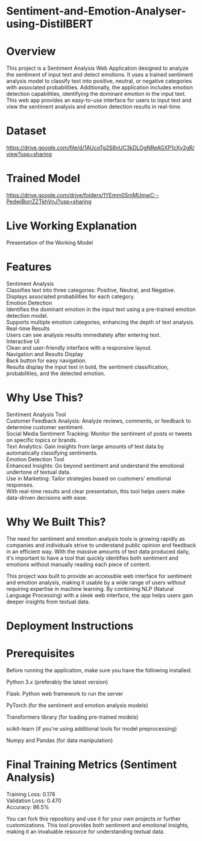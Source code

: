 # Sentiment-and-Emotion-Analyser-using-DistilBERT

# Overview

This project is a Sentiment Analysis Web Application designed to analyze the sentiment of input text and detect emotions. It uses a trained sentiment analysis model to classify text into positive, neutral, or negative categories with associated probabilities. Additionally, the application includes emotion detection capabilities, identifying the dominant emotion in the input text. This web app provides an easy-to-use interface for users to input text and view the sentiment analysis and emotion detection results in real-time.

# Dataset
https://drive.google.com/file/d/1AUcoTg2S8nUC3kDLOgNReAGXP1cXy2gR/view?usp=sharing

# Trained Model
https://drive.google.com/drive/folders/1YEmm0SniMUmwC--PedwjBorrZZTkhVnJ?usp=sharing

# Live Working Explanation
Presentation of the Working Model

# Features
Sentiment Analysis  
Classifies text into three categories: Positive, Neutral, and Negative.  
Displays associated probabilities for each category.  
Emotion Detection  
Identifies the dominant emotion in the input text using a pre-trained emotion detection model.  
Supports multiple emotion categories, enhancing the depth of text analysis.  
Real-time Results  
Users can see analysis results immediately after entering text.  
Interactive UI  
Clean and user-friendly interface with a responsive layout.  
Navigation and Results Display  
Back button for easy navigation.  
Results display the input text in bold, the sentiment classification, probabilities, and the detected emotion.  

# Why Use This?

Sentiment Analysis Tool  
Customer Feedback Analysis: Analyze reviews, comments, or feedback to determine customer sentiment.  
Social Media Sentiment Tracking: Monitor the sentiment of posts or tweets on specific topics or brands.  
Text Analytics: Gain insights from large amounts of text data by automatically classifying sentiments.  
Emotion Detection Tool  
Enhanced Insights: Go beyond sentiment and understand the emotional undertone of textual data.  
Use in Marketing: Tailor strategies based on customers' emotional responses.  
With real-time results and clear presentation, this tool helps users make data-driven decisions with ease.  

# Why We Built This?

The need for sentiment and emotion analysis tools is growing rapidly as companies and individuals strive to understand public opinion and feedback in an efficient way. With the massive amounts of text data produced daily, it's important to have a tool that quickly identifies both sentiment and emotions without manually reading each piece of content.

This project was built to provide an accessible web interface for sentiment and emotion analysis, making it usable by a wide range of users without requiring expertise in machine learning. By combining NLP (Natural Language Processing) with a sleek web interface, the app helps users gain deeper insights from textual data.

# Deployment Instructions

# Prerequisites

Before running the application, make sure you have the following installed:

Python 3.x (preferably the latest version)

Flask: Python web framework to run the server

PyTorch (for the sentiment and emotion analysis models)

Transformers library (for loading pre-trained models)

scikit-learn (if you're using additional tools for model preprocessing)

Numpy and Pandas (for data manipulation)

# Final Training Metrics (Sentiment Analysis)
Training Loss: 0.178  
Validation Loss: 0.470  
Accuracy: 86.5%  

You can fork this repository and use it for your own projects or further customizations. This tool provides both sentiment and emotional insights, making it an invaluable resource for understanding textual data.



